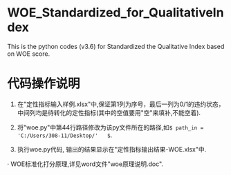 # WOE_Standardized_for_QualitativeIndex
This is the python codes (v3.6) for Standardized the Qualitative Index based on WOE score.

# 代码操作说明
 1. 在"定性指标输入样例.xlsx"中,保证第1列为序号，最后一列为0/1的违约状态，中间列均是待转化的定性指标(其中的空值要用"空"来填补,不能空着).
 2. 将"woe.py"中第44行路径修改为该py文件所在的路径,如`$ path_in = 'C:/Users/308-11/Desktop/'   $`.
 
 3. 执行woe.py代码, 输出的结果显示在"定性指标输出结果-WOE.xlsx"中.
 
 · WOE标准化打分原理,详见word文件"woe原理说明.doc".
